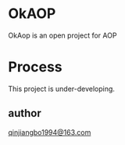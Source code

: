 # OkAOP
OkAop is an open project for AOP
# Process
This project is under-developing.
## author
qinjiangbo1994@163.com
